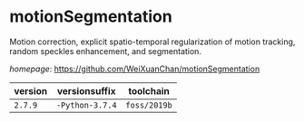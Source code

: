 # motionSegmentation

Motion correction, explicit spatio-temporal regularization of motion tracking, random speckles enhancement, and segmentation.

*homepage*: <https://github.com/WeiXuanChan/motionSegmentation>

version | versionsuffix | toolchain
--------|---------------|----------
``2.7.9`` | ``-Python-3.7.4`` | ``foss/2019b``

